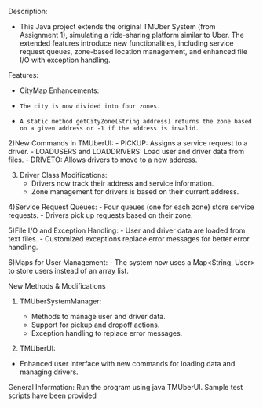 Description:
- This Java project extends the original TMUber System (from Assignment 1), simulating a ride-sharing platform similar to Uber. The extended features introduce new functionalities, including service request queues, zone-based location management, and enhanced file I/O with exception handling.

Features:
- CityMap Enhancements:
-     The city is now divided into four zones.
-     A static method getCityZone(String address) returns the zone based on a given address or -1 if the address is invalid.

2)New Commands in TMUberUI:
    - PICKUP: Assigns a service request to a driver.
    - LOADUSERS and LOADDRIVERS: Load user and driver data from files.
    - DRIVETO: Allows drivers to move to a new address.

3) Driver Class Modifications:
    - Drivers now track their address and service information.
    - Zone management for drivers is based on their current address.

4)Service Request Queues:
    - Four queues (one for each zone) store service requests.
    - Drivers pick up requests based on their zone.

5)File I/O and Exception Handling:
    - User and driver data are loaded from text files.
    - Customized exceptions replace error messages for better error handling.

6)Maps for User Management:
    - The system now uses a Map<String, User> to store users instead of an array list.

New Methods & Modifications
1) TMUberSystemManager:
    - Methods to manage user and driver data.
    - Support for pickup and dropoff actions.
    - Exception handling to replace error messages.

2) TMUberUI:
  - Enhanced user interface with new commands for loading data and managing drivers.

General Information:
  Run the program using java TMUberUI.
Sample test scripts have been provided
